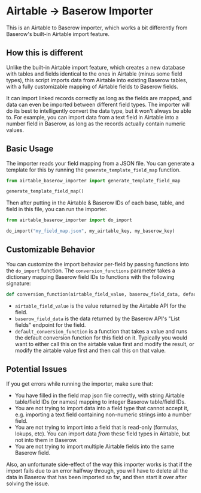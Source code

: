 # Airtable -> Baserow Importer

This is an Airtable to Baserow importer, which works a bit differently from Baserow's built-in Airtable import feature.

## How this is different

Unlike the built-in Airtable import feature, which creates a new database with tables and fields identical to the ones in Airtable (minus some field types), this script imports data from Airtable into existing Baserow tables, with a fully customizable mapping of Airtable fields to Baserow fields.

It can import linked records correctly as long as the fields are mapped, and data can even be imported between different field types. The importer will do its best to intelligently convert the data type, but it won't always be able to. For example, you can import data from a text field in Airtable into a number field in Baserow, as long as the records actually contain numeric values.

## Basic Usage

The importer reads your field mapping from a JSON file. You can generate a template for this by running the `generate_template_field_map` function.

```python
from airtable_baserow_importer import generate_template_field_map

generate_template_field_map()
```

Then after putting in the Airtable & Baserow IDs of each base, table, and field in this file, you can run the importer.

```python
from airtable_baserow_importer import do_import

do_import("my_field_map.json", my_airtable_key, my_baserow_key)
```

## Customizable Behavior

You can customize the import behavior per-field by passing functions into the `do_import` function. The `conversion_functions` parameter takes a dictionary mapping Baserow field IDs to functions with the following signature:

```python
def conversion_function(airtable_field_value, baserow_field_data, default_conversion_function)
```

* `airtable_field_value` is the value returned by the Airtable API for the field.
* `baserow_field_data` is the data returned by the Baserow API's "List fields" endpoint for the field.
* `default_conversion_function` is a function that takes a value and runs the default conversion function for this field on it. Typically you would want to either call this on the airtable value first and modify the result, or modify the airtable value first and then call this on that value.

## Potential Issues

If you get errors while running the importer, make sure that:

* You have filled in the field map json file correctly, with string Airtable table/field IDs (or names) mapping to integer Baserow table/field IDs.
* You are not trying to import data into a field type that cannot accept it, e.g. importing a text field containing non-numeric strings into a number field.
* You are not trying to import into a field that is read-only (formulas, lokups, etc). You can import data *from* these field types in Airtable, but not into them in Baserow.
* You are not trying to import multiple Airtable fields into the same Baserow field.

Also, an unfortunate side-effect of the way this importer works is that if the import fails due to an error halfway through, you will have to delete all the data in Baserow that has been imported so far, and then start it over after solving the issue.

